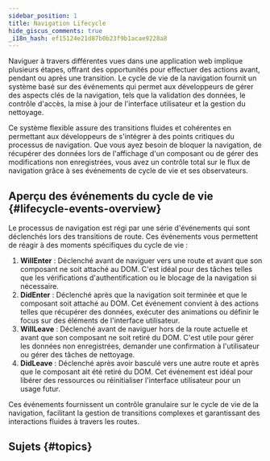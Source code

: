 ```yaml
---
sidebar_position: 1
title: Navigation Lifecycle
hide_giscus_comments: true
_i18n_hash: ef15124e21d87b0b23f9b1acae9228a8
---
```

Naviguer à travers différentes vues dans une application web implique plusieurs étapes, offrant des opportunités pour effectuer des actions avant, pendant ou après une transition. Le cycle de vie de la navigation fournit un système basé sur des événements qui permet aux développeurs de gérer des aspects clés de la navigation, tels que la validation des données, le contrôle d'accès, la mise à jour de l'interface utilisateur et la gestion du nettoyage.

Ce système flexible assure des transitions fluides et cohérentes en permettant aux développeurs de s'intégrer à des points critiques du processus de navigation. Que vous ayez besoin de bloquer la navigation, de récupérer des données lors de l'affichage d'un composant ou de gérer des modifications non enregistrées, vous avez un contrôle total sur le flux de navigation grâce à ses événements de cycle de vie et ses observateurs.

## Aperçu des événements du cycle de vie {#lifecycle-events-overview}

Le processus de navigation est régi par une série d'événements qui sont déclenchés lors des transitions de route. Ces événements vous permettent de réagir à des moments spécifiques du cycle de vie :

1. **WillEnter** : Déclenché avant de naviguer vers une route et avant que son composant ne soit attaché au DOM. C'est idéal pour des tâches telles que les vérifications d'authentification ou le blocage de la navigation si nécessaire.
2. **DidEnter** : Déclenché après que la navigation soit terminée et que le composant soit attaché au DOM. Cet événement convient à des actions telles que récupérer des données, exécuter des animations ou définir le focus sur des éléments de l'interface utilisateur.
3. **WillLeave** : Déclenché avant de naviguer hors de la route actuelle et avant que son composant ne soit retiré du DOM. C'est utile pour gérer les données non enregistrées, demander une confirmation à l'utilisateur ou gérer des tâches de nettoyage.
4. **DidLeave** : Déclenché après avoir basculé vers une autre route et après que le composant ait été retiré du DOM. Cet événement est idéal pour libérer des ressources ou réinitialiser l'interface utilisateur pour un usage futur.

Ces événements fournissent un contrôle granulaire sur le cycle de vie de la navigation, facilitant la gestion de transitions complexes et garantissant des interactions fluides à travers les routes.

## Sujets {#topics}

<DocCardList className="topics-section" />
